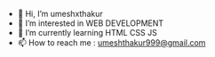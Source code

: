 - 👋 Hi, I’m umeshxthakur
- 👀 I’m interested in WEB DEVELOPMENT
- 🌱 I’m currently learning HTML CSS JS
- 📫 How to reach me : umeshthakur999@gmail.com

<!---
umeshxthakur/umeshxthakur is a ✨ special ✨ repository because its `README.md` (this file) appears on your GitHub profile.
You can click the Preview link to take a look at your changes.
--->
